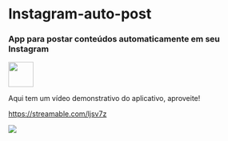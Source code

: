 # Instagram-auto-post
### App para postar conteúdos automaticamente em seu Instagram

<div>
  <img height="50cm" src=http://ForTheBadge.com/images/badges/made-with-python.svg>
</div>
  
Aqui tem um vídeo demonstrativo do aplicativo, aproveite!
  
https://streamable.com/ljsv7z
<div>
  <a href="https://streamable.com/ljsv7z">
    <img src=https://streamable.com/ljsv7z>
</div>
